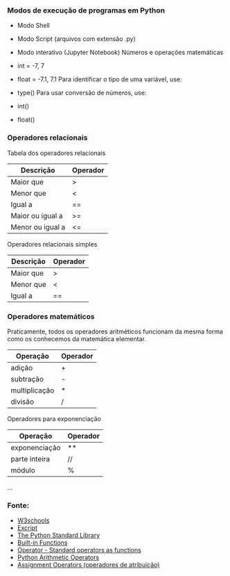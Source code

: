 ### Modos de execução de programas em Python
- Modo Shell
- Modo Script (arquivos com extensão .py)
- Modo interativo (Jupyter Notebook)
Números e operações matemáticas

- int   = -7, 7
- float = -7.1, 7.1
Para identificar o tipo de uma variável, use:
- type()
Para usar conversão de números, use:
- int()
- float()

### Operadores relacionais

Tabela dos operadores relacionais

Descrição   | Operador
--------- | ------
Maior que | >
Menor que | <
Igual a | ==
Maior ou igual a | >=
Menor ou igual a | <=

Operadores relacionais simples

Descrição   | Operador
--------- | ------
Maior que | >
Menor que | <
Igual a | ==

### Operadores matemáticos

Praticamente, todos os operadores aritméticos funcionam da mesma forma como os conhecemos da matemática elementar.

Operação   | Operador
--------- | ------
adição | +
subtração | -
multiplicação | *
divisão | /

Operadores para exponenciação

Operação   | Operador
--------- | ------
exponenciação | **
parte inteira | //
módulo | %

...



### Fonte:
- [W3schools](https://www.w3schools.com/python/python_operators.asp)
- [Excript](http://excript.com/python/operador-aritmetico-em-python.html)
- [The Python Standard Library](https://docs.python.org/3.9/library/index.html)
- [Built-in Functions](https://docs.python.org/3.9/library/functions.html)
- [Operator - Standard operators as functions](https://docs.python.org/3.9/library/operator.html)
- [Python Arithmetic Operators](https://www.w3schools.com/python/gloss_python_arithmetic_operators.asp)
- [Assignment Operators (operadores de atribuição)](https://www.w3schools.com/python/gloss_python_assignment_operators.asp)